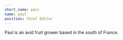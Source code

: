 ```yaml
---
short_name: paul
name: paul
position: Chief Editor
---
```

Paul is an avid fruit grower based in the south of France.
